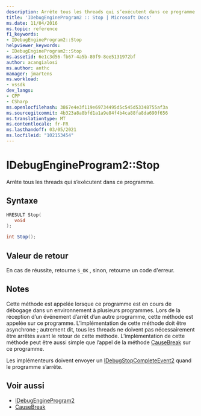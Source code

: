 ```yaml
---
description: Arrête tous les threads qui s’exécutent dans ce programme.
title: 'IDebugEngineProgram2 :: Stop | Microsoft Docs'
ms.date: 11/04/2016
ms.topic: reference
f1_keywords:
- IDebugEngineProgram2::Stop
helpviewer_keywords:
- IDebugEngineProgram2::Stop
ms.assetid: 6e1c3d56-fb67-4a5b-80f9-8ee5131972bf
author: acangialosi
ms.author: anthc
manager: jmartens
ms.workload:
- vssdk
dev_langs:
- CPP
- CSharp
ms.openlocfilehash: 3867e4e3f119e69734495d5c545d53348755af3a
ms.sourcegitcommit: 4b323a8a8bfd1a1a9e84f4b4ca88fa8da690f656
ms.translationtype: MT
ms.contentlocale: fr-FR
ms.lasthandoff: 03/05/2021
ms.locfileid: "102153454"
---
```

# <a name="idebugengineprogram2stop"></a>IDebugEngineProgram2::Stop
Arrête tous les threads qui s’exécutent dans ce programme.

## <a name="syntax"></a>Syntaxe

```cpp
HRESULT Stop( 
   void 
);
```

```csharp
int Stop();
```

## <a name="return-value"></a>Valeur de retour
 En cas de réussite, retourne `S_OK` , sinon, retourne un code d'erreur.

## <a name="remarks"></a>Notes
 Cette méthode est appelée lorsque ce programme est en cours de débogage dans un environnement à plusieurs programmes. Lors de la réception d’un événement d’arrêt d’un autre programme, cette méthode est appelée sur ce programme. L’implémentation de cette méthode doit être asynchrone ; autrement dit, tous les threads ne doivent pas nécessairement être arrêtés avant le retour de cette méthode. L’implémentation de cette méthode peut être aussi simple que l’appel de la méthode [CauseBreak](../../../extensibility/debugger/reference/idebugprogram2-causebreak.md) sur ce programme.

 Les implémenteurs doivent envoyer un [IDebugStopCompleteEvent2](../../../extensibility/debugger/reference/idebugstopcompleteevent2.md) quand le programme s’arrête.

## <a name="see-also"></a>Voir aussi
- [IDebugEngineProgram2](../../../extensibility/debugger/reference/idebugengineprogram2.md)
- [CauseBreak](../../../extensibility/debugger/reference/idebugprogram2-causebreak.md)

